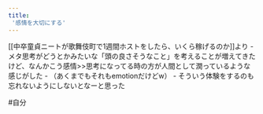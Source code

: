 ```yaml
---
title:
 '感情を大切にする'
---
```


[[中卒童貞ニートが歌舞伎町で1週間ホストをしたら、いくら稼げるのか]]より
    - メタ思考がどうとかみたいな「頭の良さそうなこと」を考えることが増えてきたけど、なんかこう感情>>思考になってる時の方が人間として潤っているような感じがした
        - （あくまでもそれもemotionだけどw）
    - そういう体験をするのも忘れないようにしないとなーと思った

#自分
